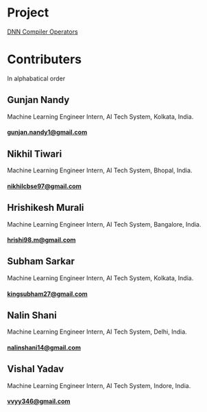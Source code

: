 # Project 
[DNN Compiler Operators](https://github.com/ai-techsystems/dnnCompiler)

# Contributers
In alphabatical order

## Gunjan Nandy
Machine Learning Engineer Intern,
AI Tech System,
Kolkata, India.
#### gunjan.nandy1@gmail.com

## Nikhil Tiwari
Machine Learning Engineer Intern,
AI Tech System,
Bhopal, India.
#### nikhilcbse97@gmail.com

## Hrishikesh Murali
Machine Learning Engineer Intern,
AI Tech System,
Bangalore, India.
#### hrishi98.m@gmail.com

## Subham Sarkar
Machine Learning Engineer Intern,
AI Tech System,
Kolkata, India.
#### kingsubham27@gmail.com

## Nalin Shani
Machine Learning Engineer Intern,
AI Tech System,
Delhi, India.
#### nalinshani14@gmail.com

## Vishal Yadav
Machine Learning Engineer Intern,
AI Tech System,
Indore, India.
#### vvyy346@gmail.com
